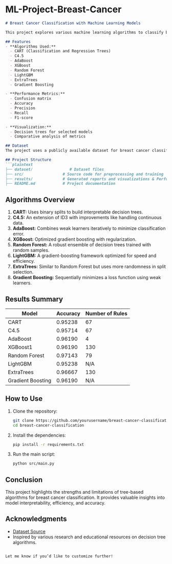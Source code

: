 # ML-Project-Breast-Cancer

```markdown
# Breast Cancer Classification with Machine Learning Models  

This project explores various machine learning algorithms to classify breast cancer as benign or malignant using decision tree-based models and ensemble methods. The study evaluates models on accuracy, precision, recall, and F1-score, providing detailed insights into their performance and decision-making processes.  

## Features  
- **Algorithms Used:**  
  - CART (Classification and Regression Trees)  
  - C4.5  
  - AdaBoost  
  - XGBoost  
  - Random Forest  
  - LightGBM  
  - ExtraTrees  
  - Gradient Boosting  

- **Performance Metrics:**  
  - Confusion matrix  
  - Accuracy  
  - Precision  
  - Recall  
  - F1-score  

- **Visualization:**  
  - Decision trees for selected models  
  - Comparative analysis of metrics  

## Dataset  
The project uses a publicly available dataset for breast cancer classification. It includes features extracted from cell nuclei images. Each instance is labeled as either benign (0) or malignant (1).  

## Project Structure  
```plaintext
├── dataset/                # Dataset files
├── src/                 # Source code for preprocessing and training
├── results/             # Generated reports and visualizations & Performance metrics and confusion matrices
├── README.md            # Project documentation

```

## Algorithms Overview  
1. **CART:** Uses binary splits to build interpretable decision trees.  
2. **C4.5:** An extension of ID3 with improvements like handling continuous data.  
3. **AdaBoost:** Combines weak learners iteratively to minimize classification error.  
4. **XGBoost:** Optimized gradient boosting with regularization.  
5. **Random Forest:** A robust ensemble of decision trees trained with random samples.  
6. **LightGBM:** A gradient-boosting framework optimized for speed and efficiency.  
7. **ExtraTrees:** Similar to Random Forest but uses more randomness in split selection.  
8. **Gradient Boosting:** Sequentially minimizes a loss function using weak learners.  

## Results Summary  
| Model              | Accuracy  | Number of Rules |
|---------------------|-----------|-----------------|
| CART               | 0.95238   | 67              |
| C4.5               | 0.95714   | 67              |
| AdaBoost           | 0.96190   | 4               |
| XGBoost1           | 0.96190   | 130             |
| Random Forest      | 0.97143   | 79              |
| LightGBM           | 0.95238   | N/A             |
| ExtraTrees         | 0.96667   | 130             |
| Gradient Boosting  | 0.96190   | N/A             |

## How to Use  
1. Clone the repository:  
   ```bash
   git clone https://github.com/yourusername/breast-cancer-classification.git
   cd breast-cancer-classification
   ```

2. Install the dependencies:  
   ```bash
   pip install -r requirements.txt
   ```

3. Run the main script:  
   ```bash
   python src/main.py
   ```

## Conclusion  
This project highlights the strengths and limitations of tree-based algorithms for breast cancer classification. It provides valuable insights into model interpretability, efficiency, and accuracy.  


## Acknowledgments  
- [Dataset Source](https://www.kaggle.com/datasets/saurabhbadole/breast-cancer-wisconsin-state/data)  
- Inspired by various research and educational resources on decision tree algorithms.
``` 

Let me know if you’d like to customize further!
